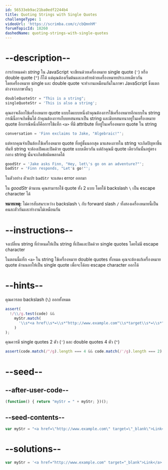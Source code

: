 ```yaml
---
id: 56533eb9ac21ba0edf2244b4
title: Quoting Strings with Single Quotes
challengeType: 1
videoUrl: 'https://scrimba.com/c/cbQmnhM'
forumTopicId: 18260
dashedName: quoting-strings-with-single-quotes
---
```


# --description--

การกำหนดค่า <dfn>string</dfn> ใน JavaScript จะเขียนด้วยเครื่องหมาย single quote (`'`) หรือ double quote (`"`) ก็ได้ แต่คุณต้องเริ่มต้นและลงท้ายด้วยเครื่องหมายประเภทเดียวกัน  
โดยเครื่องหมาย single และ double quote จะทำงานเหมือนกันในภาษา JavaScript ซึ่งแตกต่างจากภาษาอื่นๆ


```js
doubleQuoteStr = "This is a string"; 
singleQuoteStr = 'This is also a string';
```

คุณอาจเลือกใช้เครื่องหมาย quote แบบใดแบบหนึ่งถ้าคุณต้องการใช้เครื่องหมายอีกแบบใน string  
กรณีนี้อาจเกิดขึ้นได้ ถ้าคุณต้องการเก็บบทสนทนาเป็น string และมีบทสนทนาอยู่ในเครื่องหมาย quote อีกกรณีหนึ่งก็คือการใช้แท็ก `<a>` ที่มี attribute ที่อยู่ในเครื่องหมาย quote ใน string

```js
conversation = 'Finn exclaims to Jake, "Algebraic!"';
```

แต่หากคุณจำเป็นต้องใช้เครื่องหมาย quote ที่อยู่ชั้นนอกสุด มาแสดงภายใน string จะเกิดปัญหาขึ้นทันที 
string จะต้องเปิดและปิดด้วย quote แบบเดียวกัน แต่ถ้าคุณมี quote เดียวกันนั้นอยู่ตรงกลาง string นั้นจะเกิดข้อผิดพลาดได้

```js
goodStr = 'Jake asks Finn, "Hey, let\'s go on an adventure?"'; 
badStr = 'Finn responds, "Let's go!"';
```

ในตัวอย่าง ตัวแปร `badStr` จะแสดง error ออกมา

ใน <dfn>goodStr</dfn> ด้านบน คุณสามารถใช้ quote ทั้ง 2 แบบ โดยใช้ backslash `\` เป็น escape character ได้

**หมายเหตุ:** ไม่ควรสับสนระหว่าง backslash  `\` กับ forward slash `/` ทั้งสองเครื่องหมายนี้เป็นคนละตัวกันและทำงานไม่เหมือนกัน

# --instructions--

จงเปลี่ยน string ที่กำหนดให้เป็น string ที่เปิดและปิดด้วย single quotes โดยไม่มี escape character

ในตอนนี้แท็ก `<a>` ใน string ใช้เครื่องหมาย double quotes ทั้งหมด คุณจะต้องแก้เครื่องหมาย quote ด้านนอกให้เป็น single quote เพื่อจะได้ลบ escape character ออกได้

# --hints--

คุณควรลบ backslash (`\`) ออกทั้งหมด

```js
assert(
  !/\\/g.test(code) &&
    myStr.match(
      '\\s*<a href\\s*=\\s*"http://www.example.com"\\s*target\\s*=\\s*"_blank">\\s*Link\\s*</a>\\s*'
    )
);
```

คุณควรมี single quotes 2 ตัว (`'`) และ double quotes 4 ตัว (`"`) 

```js
assert(code.match(/"/g).length === 4 && code.match(/'/g).length === 2);
```

# --seed--

## --after-user-code--

```js
(function() { return "myStr = " + myStr; })();
```

## --seed-contents--

```js
var myStr = "<a href=\"http://www.example.com\" target=\"_blank\">Link</a>";
```

# --solutions--

```js
var myStr = '<a href="http://www.example.com" target="_blank">Link</a>';
```

